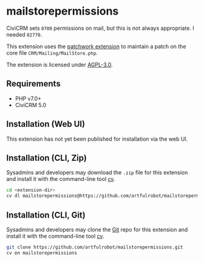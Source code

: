 # mailstorepermissions

CiviCRM sets `0700` permissions on mail, but this is not always appropriate. I needed `02770`.

This extension uses the [patchwork extension](https://github.com/artfulrobot/patchwork) to maintain a patch on the core file `CRM/Mailing/MailStore.php`.

The extension is licensed under [AGPL-3.0](LICENSE.txt).

## Requirements

* PHP v7.0+
* CiviCRM 5.0

## Installation (Web UI)

This extension has not yet been published for installation via the web UI.

## Installation (CLI, Zip)

Sysadmins and developers may download the `.zip` file for this extension and
install it with the command-line tool [cv](https://github.com/civicrm/cv).

```bash
cd <extension-dir>
cv dl mailstorepermissions@https://github.com/artfulrobot/mailstorepermissions/archive/master.zip
```

## Installation (CLI, Git)

Sysadmins and developers may clone the [Git](https://en.wikipedia.org/wiki/Git) repo for this extension and
install it with the command-line tool [cv](https://github.com/civicrm/cv).

```bash
git clone https://github.com/artfulrobot/mailstorepermissions.git
cv en mailstorepermissions
```
